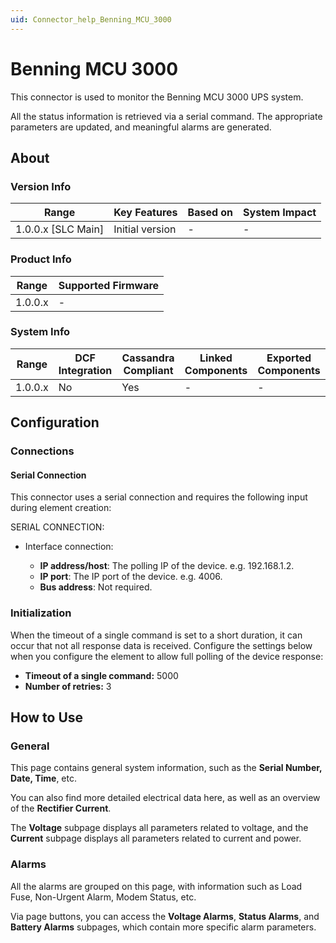 ```yaml
---
uid: Connector_help_Benning_MCU_3000
---
```


# Benning MCU 3000

This connector is used to monitor the Benning MCU 3000 UPS system.

All the status information is retrieved via a serial command. The appropriate parameters are updated, and meaningful alarms are generated.

## About

### Version Info

| Range                | Key Features     | Based on     | System Impact     |
|----------------------|------------------|--------------|-------------------|
| 1.0.0.x [SLC Main]   | Initial version  | -            | -                 |

### Product Info

| Range     | Supported Firmware     |
|-----------|------------------------|
| 1.0.0.x   | -                      |

### System Info

| Range     | DCF Integration     | Cassandra Compliant     | Linked Components     | Exported Components     |
|-----------|---------------------|-------------------------|-----------------------|-------------------------|
| 1.0.0.x   | No                  | Yes                     | -                     | -                       |

## Configuration

### Connections

#### Serial Connection

This connector uses a serial connection and requires the following input during element creation:

SERIAL CONNECTION:

- Interface connection:

  - **IP address/host**: The polling IP of the device. e.g. 192.168.1.2.
  - **IP port**: The IP port of the device. e.g. 4006.
  - **Bus address**: Not required.

### Initialization

When the timeout of a single command is set to a short duration, it can occur that not all response data is received.
Configure the settings below when you configure the element to allow full polling of the device response:

- **Timeout of a single command:** 5000
- **Number of retries:** 3

## How to Use

### General

This page contains general system information, such as the **Serial Number, Date, Time**, etc.

You can also find more detailed electrical data here, as well as an overview of the **Rectifier Current**.

The **Voltage** subpage displays all parameters related to voltage, and the **Current** subpage displays all parameters related to current and power.

### Alarms

All the alarms are grouped on this page, with information such as Load Fuse, Non-Urgent Alarm, Modem Status, etc.

Via page buttons, you can access the **Voltage Alarms**, **Status Alarms**, and **Battery Alarms** subpages, which contain more specific alarm parameters.
